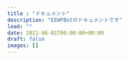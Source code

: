 ```yaml
---
title : "ドキュメント"
description: "EEWPBotのドキュメントです"
lead: ""
date: 2021-06-01T00:00:00+00:00
draft: false
images: []
---
```

